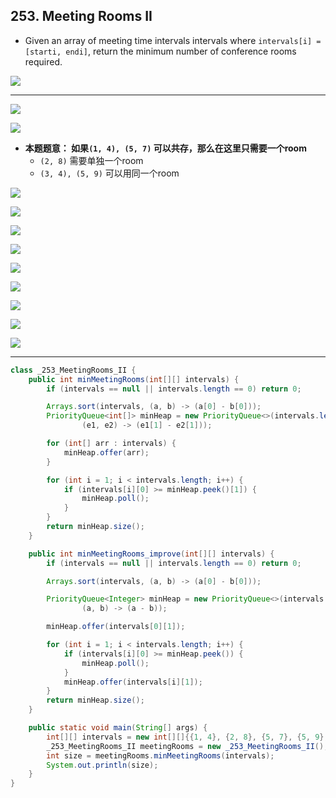 ## 253. Meeting Rooms II

- Given an array of meeting time intervals intervals where 
  `intervals[i] = [starti, endi]`, return the minimum number of conference rooms 
  required.

![](img/2021-09-23-00-21-38.png)

---

![](img/2021-09-23-00-22-43.png)

![](img/2021-09-23-00-23-30.png)

- **本题题意： 如果`(1, 4), (5, 7)` 可以共存，那么在这里只需要一个room**
  - `(2, 8)` 需要单独一个room
  - `(3, 4), (5, 9)` 可以用同一个room

![](img/2021-09-23-00-23-56.png)

![](img/2021-09-23-11-41-22.png)

![](img/2021-09-23-11-42-12.png)

![](img/2021-09-23-11-43-03.png)

![](img/2021-09-23-11-46-13.png)

![](img/2021-09-23-11-46-50.png)

![](img/2021-09-23-11-48-50.png)

![](img/2021-09-23-11-49-07.png)

![](img/2021-09-23-11-50-29.png)

---

```java
class _253_MeetingRooms_II {
    public int minMeetingRooms(int[][] intervals) {
        if (intervals == null || intervals.length == 0) return 0;

        Arrays.sort(intervals, (a, b) -> (a[0] - b[0]));
        PriorityQueue<int[]> minHeap = new PriorityQueue<>(intervals.length,
                (e1, e2) -> (e1[1] - e2[1]));

        for (int[] arr : intervals) {
            minHeap.offer(arr);
        }

        for (int i = 1; i < intervals.length; i++) {
            if (intervals[i][0] >= minHeap.peek()[1]) {
                minHeap.poll();
            }
        }
        return minHeap.size();
    }

    public int minMeetingRooms_improve(int[][] intervals) {
        if (intervals == null || intervals.length == 0) return 0;

        Arrays.sort(intervals, (a, b) -> (a[0] - b[0]));

        PriorityQueue<Integer> minHeap = new PriorityQueue<>(intervals.length,
                (a, b) -> (a - b));

        minHeap.offer(intervals[0][1]);

        for (int i = 1; i < intervals.length; i++) {
            if (intervals[i][0] >= minHeap.peek()) {
                minHeap.poll();
            }
            minHeap.offer(intervals[i][1]);
        }
        return minHeap.size();
    }

    public static void main(String[] args) {
        int[][] intervals = new int[][]{{1, 4}, {2, 8}, {5, 7}, {5, 9}, {3, 4}};
        _253_MeetingRooms_II meetingRooms = new _253_MeetingRooms_II();
        int size = meetingRooms.minMeetingRooms(intervals);
        System.out.println(size);
    }
}
```